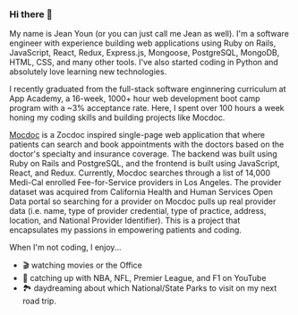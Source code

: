 ### Hi there 👋

My name is Jean Youn (or you can just call me Jean as well). I'm a software engineer with experience building web applications using Ruby on Rails, JavaScript, React, Redux, Express.js, Mongoose, PostgreSQL, MongoDB, HTML, CSS, and many other tools. I've also started coding in Python and absolutely love learning new technologies. 


I recently graduated from the full-stack software enginnering curriculum at App Academy, a 16-week, 1000+ hour web development boot camp program with a ~3% acceptance rate. Here, I spent over 100 hours a week honing my coding skills and building projects like Mocdoc. 


[Mocdoc](http://mocdoc.herokuapp.com/) is a Zocdoc inspired single-page web application that where patients can search and book appointments with the doctors based on the doctor's specialty and insurance coverage. The backend was built using Ruby on Rails and PostgreSQL, and the frontend is built using JavaScript, React, and Redux.  Currently, Mocdoc searches through a list of 14,000 Medi-Cal enrolled Fee-for-Service  providers in Los Angeles. The provider dataset was acquired from California Health and Human Services Open Data portal so searching for a provider on Mocdoc pulls up real provider data (i.e. name, type of provider credential, type of practice, address, location, and National Provider Identifier). This is a project that encapsulates my passions in empowering patients and coding. 


When I'm not coding, I enjoy... 
- 🎬 watching movies or the Office
- 👀 catching up with NBA, NFL, Premier League, and F1 on YouTube 
- 🏞️ daydreaming about which National/State Parks to visit on my next road trip. 

<!-- Even in my free time, I'm passionate about building good fundamentals, whether that is on the basketball court 🏀 or on VScode 💻 -->

<!--
**jyl625/jyl625** is a ✨ _special_ ✨ repository because its `README.md` (this file) appears on your GitHub profile.

Here are some ideas to get you started:

- 🔭 I’m currently working on ...
- 🌱 I’m currently learning ...
- 👯 I’m looking to collaborate on ...
- 🤔 I’m looking for help with ...
- 💬 Ask me about ...
- 📫 How to reach me: ...
- 😄 Pronouns: ...
- ⚡ Fun fact: ...
-->
